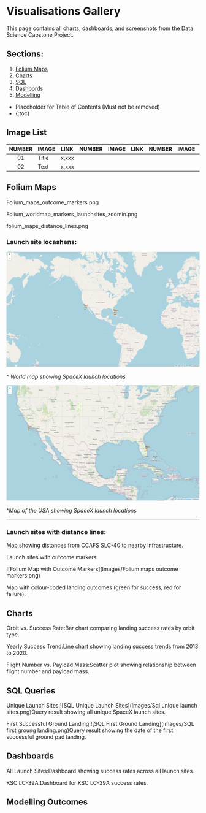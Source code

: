 # Visualisations Gallery
This page contains all charts, dashboards, and screenshots from the Data Science Capstone Project.

## Sections:
1. [Folium Maps](##Folium-Maps)
2. [Charts](##Charts)
3. [SQL](##SQL-Queries)
4. [Dashbords](##Dashboards)
5. [Modelling](##Modelling-Outcomes)

* Placeholder for Table of Contents (Must not be removed)
* {:toc}

## Image List

 NUMBER | IMAGE | LINK | NUMBER | IMAGE | LINK | NUMBER | IMAGE | LINK |
 | :---: | :---- | :--- | :---: | :---- | :--- | :---: | :---- | :--- |
 | 01| Title | x,xxx |
 | 02 | Text | x,xxx |

## Folium Maps

Folium_maps_outcome_markers.png

Folium_worldmap_markers_launchsites_zoomin.png

folium_maps_distance_lines.png

### Launch site locashens:

![folium world map showing launch locations](Images/Folium/Folium_Worldmap.png)

^
*World map showing SpaceX launch locations*


![folium USA map showing launch locations](Images/Folium/Folium_worldmap_markers_launchsites_zoomin.png)

^*Map of the USA showing SpaceX launch locations*

---

### Launch sites with distance lines:

Map showing distances from CCAFS SLC-40 to nearby infrastructure.

Launch sites with outcome markers:

![Folium Map with Outcome Markers](Images/Folium maps outcome markers.png)

Map with colour-coded landing outcomes (green for success, red for failure).


## Charts

Orbit vs. Success Rate:Bar chart comparing landing success rates by orbit type.

Yearly Success Trend:Line chart showing landing success trends from 2013 to 2020.

Flight Number vs. Payload Mass:Scatter plot showing relationship between flight number and payload mass.


## SQL Queries

Unique Launch Sites:![SQL Unique Launch Sites](Images/Sql unique launch sites.png)Query result showing all unique SpaceX launch sites.

First Successful Ground Landing:![SQL First Ground Landing](Images/SQL first groung landing.png)Query result showing the date of the first successful ground pad landing.


## Dashboards

All Launch Sites:Dashboard showing success rates across all launch sites.

KSC LC-39A:Dashboard for KSC LC-39A success rates.

## Modelling Outcomes


